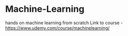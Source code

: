 # Machine-Learning
hands on machine learning from scratch
Link to course - https://www.udemy.com/course/machinelearning/

